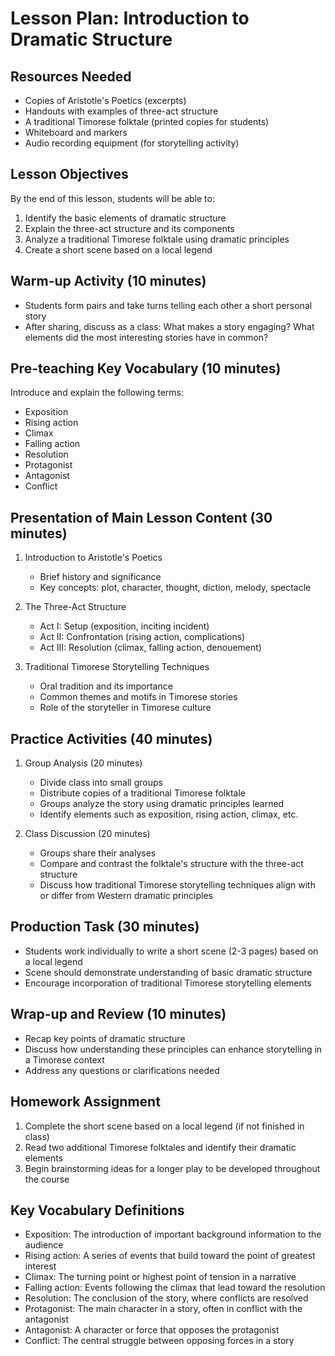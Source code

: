 # Lesson Plan: Introduction to Dramatic Structure

## Resources Needed
- Copies of Aristotle's Poetics (excerpts)
- Handouts with examples of three-act structure
- A traditional Timorese folktale (printed copies for students)
- Whiteboard and markers
- Audio recording equipment (for storytelling activity)

## Lesson Objectives
By the end of this lesson, students will be able to:
1. Identify the basic elements of dramatic structure
2. Explain the three-act structure and its components
3. Analyze a traditional Timorese folktale using dramatic principles
4. Create a short scene based on a local legend

## Warm-up Activity (10 minutes)
- Students form pairs and take turns telling each other a short personal story
- After sharing, discuss as a class: What makes a story engaging? What elements did the most interesting stories have in common?

## Pre-teaching Key Vocabulary (10 minutes)
Introduce and explain the following terms:
- Exposition
- Rising action
- Climax
- Falling action
- Resolution
- Protagonist
- Antagonist
- Conflict

## Presentation of Main Lesson Content (30 minutes)
1. Introduction to Aristotle's Poetics
   - Brief history and significance
   - Key concepts: plot, character, thought, diction, melody, spectacle

2. The Three-Act Structure
   - Act I: Setup (exposition, inciting incident)
   - Act II: Confrontation (rising action, complications)
   - Act III: Resolution (climax, falling action, denouement)

3. Traditional Timorese Storytelling Techniques
   - Oral tradition and its importance
   - Common themes and motifs in Timorese stories
   - Role of the storyteller in Timorese culture

## Practice Activities (40 minutes)
1. Group Analysis (20 minutes)
   - Divide class into small groups
   - Distribute copies of a traditional Timorese folktale
   - Groups analyze the story using dramatic principles learned
   - Identify elements such as exposition, rising action, climax, etc.

2. Class Discussion (20 minutes)
   - Groups share their analyses
   - Compare and contrast the folktale's structure with the three-act structure
   - Discuss how traditional Timorese storytelling techniques align with or differ from Western dramatic principles

## Production Task (30 minutes)
- Students work individually to write a short scene (2-3 pages) based on a local legend
- Scene should demonstrate understanding of basic dramatic structure
- Encourage incorporation of traditional Timorese storytelling elements

## Wrap-up and Review (10 minutes)
- Recap key points of dramatic structure
- Discuss how understanding these principles can enhance storytelling in a Timorese context
- Address any questions or clarifications needed

## Homework Assignment
1. Complete the short scene based on a local legend (if not finished in class)
2. Read two additional Timorese folktales and identify their dramatic elements
3. Begin brainstorming ideas for a longer play to be developed throughout the course

## Key Vocabulary Definitions
- Exposition: The introduction of important background information to the audience
- Rising action: A series of events that build toward the point of greatest interest
- Climax: The turning point or highest point of tension in a narrative
- Falling action: Events following the climax that lead toward the resolution
- Resolution: The conclusion of the story, where conflicts are resolved
- Protagonist: The main character in a story, often in conflict with the antagonist
- Antagonist: A character or force that opposes the protagonist
- Conflict: The central struggle between opposing forces in a story